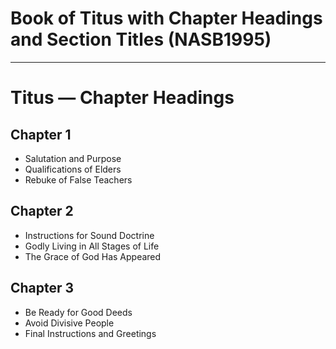 # Book of Titus with Chapter Headings and Section Titles (NASB1995)

---

# Titus — Chapter Headings

## Chapter 1

- Salutation and Purpose  
- Qualifications of Elders  
- Rebuke of False Teachers  

## Chapter 2

- Instructions for Sound Doctrine  
- Godly Living in All Stages of Life  
- The Grace of God Has Appeared  

## Chapter 3

- Be Ready for Good Deeds  
- Avoid Divisive People  
- Final Instructions and Greetings  
